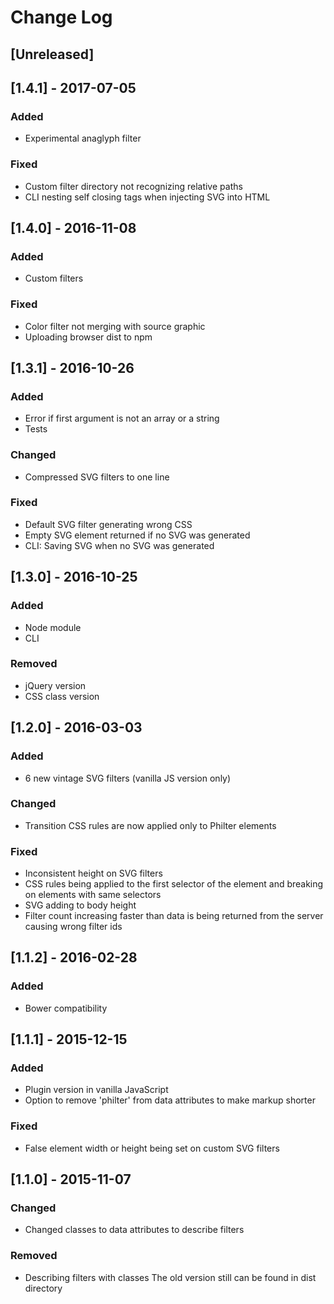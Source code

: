 # Change Log
## [Unreleased]

## [1.4.1] - 2017-07-05
### Added
- Experimental anaglyph filter

### Fixed
- Custom filter directory not recognizing relative paths
- CLI nesting self closing tags when injecting SVG into HTML

## [1.4.0] - 2016-11-08
### Added
- Custom filters

### Fixed
- Color filter not merging with source graphic
- Uploading browser dist to npm

## [1.3.1] - 2016-10-26
### Added
- Error if first argument is not an array or a string
- Tests

### Changed
- Compressed SVG filters to one line

### Fixed
- Default SVG filter generating wrong CSS
- Empty SVG element returned if no SVG was generated
- CLI: Saving SVG when no SVG was generated

## [1.3.0] - 2016-10-25
### Added
- Node module
- CLI

### Removed
- jQuery version
- CSS class version

## [1.2.0] - 2016-03-03
### Added
- 6 new vintage SVG filters (vanilla JS version only)

### Changed
- Transition CSS rules are now applied only to Philter elements

### Fixed
- Inconsistent height on SVG filters
- CSS rules being applied to the first selector of the element and breaking on elements with same selectors
- SVG adding to body height
- Filter count increasing faster than data is being returned from the server causing wrong filter ids

## [1.1.2] - 2016-02-28
### Added
- Bower compatibility

## [1.1.1] - 2015-12-15
### Added
- Plugin version in vanilla JavaScript
- Option to remove 'philter' from data attributes to make markup shorter

### Fixed
- False element width or height being set on custom SVG filters

## [1.1.0] - 2015-11-07
### Changed
- Changed classes to data attributes to describe filters

### Removed
- Describing filters with classes The old version still can be found in dist directory
